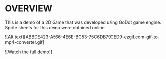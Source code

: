 # OVERVIEW 
This is a demo of a 2D Game that was developed using GoDot game engine. 
Sprite sheets for this demo were obtained online.

![Alt text][ABBDE423-A566-4E6E-BC53-75C6DB79CED9-ezgif.com-gif-to-mp4-converter.gif]

![Watch the full demo][
